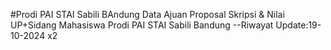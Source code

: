 #Prodi PAI STAI Sabili BAndung
Data Ajuan Proposal Skripsi & Nilai UP+Sidang Mahasiswa Prodi PAI STAI Sabili Bandung
--Riwayat Update:19-10-2024 x2
